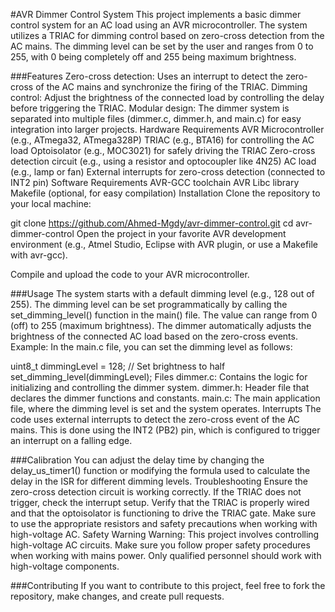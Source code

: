 #AVR Dimmer Control System
This project implements a basic dimmer control system for an AC load using an AVR microcontroller. The system utilizes a TRIAC for dimming control based on zero-cross detection from the AC mains. The dimming level can be set by the user and ranges from 0 to 255, with 0 being completely off and 255 being maximum brightness.

###Features
Zero-cross detection: Uses an interrupt to detect the zero-cross of the AC mains and synchronize the firing of the TRIAC.
Dimming control: Adjust the brightness of the connected load by controlling the delay before triggering the TRIAC.
Modular design: The dimmer system is separated into multiple files (dimmer.c, dimmer.h, and main.c) for easy integration into larger projects.
Hardware Requirements
AVR Microcontroller (e.g., ATmega32, ATmega328P)
TRIAC (e.g., BTA16) for controlling the AC load
Optoisolator (e.g., MOC3021) for safely driving the TRIAC
Zero-cross detection circuit (e.g., using a resistor and optocoupler like 4N25)
AC load (e.g., lamp or fan)
External interrupts for zero-cross detection (connected to INT2 pin)
Software Requirements
AVR-GCC toolchain
AVR Libc library
Makefile (optional, for easy compilation)
Installation
Clone the repository to your local machine:

git clone https://github.com/Ahmed-Mgdy/avr-dimmer-control.git
cd avr-dimmer-control
Open the project in your favorite AVR development environment (e.g., Atmel Studio, Eclipse with AVR plugin, or use a Makefile with avr-gcc).

Compile and upload the code to your AVR microcontroller.

###Usage
The system starts with a default dimming level (e.g., 128 out of 255).
The dimming level can be set programmatically by calling the set_dimming_level() function in the main() file. The value can range from 0 (off) to 255 (maximum brightness).
The dimmer automatically adjusts the brightness of the connected AC load based on the zero-cross events.
Example:
In the main.c file, you can set the dimming level as follows:

uint8_t dimmingLevel = 128;  // Set brightness to half
set_dimming_level(dimmingLevel);
Files
dimmer.c: Contains the logic for initializing and controlling the dimmer system.
dimmer.h: Header file that declares the dimmer functions and constants.
main.c: The main application file, where the dimming level is set and the system operates.
Interrupts
The code uses external interrupts to detect the zero-cross event of the AC mains. This is done using the INT2 (PB2) pin, which is configured to trigger an interrupt on a falling edge.

###Calibration
You can adjust the delay time by changing the delay_us_timer1() function or modifying the formula used to calculate the delay in the ISR for different dimming levels.
Troubleshooting
Ensure the zero-cross detection circuit is working correctly. If the TRIAC does not trigger, check the interrupt setup.
Verify that the TRIAC is properly wired and that the optoisolator is functioning to drive the TRIAC gate.
Make sure to use the appropriate resistors and safety precautions when working with high-voltage AC.
Safety Warning
Warning: This project involves controlling high-voltage AC circuits. Make sure you follow proper safety procedures when working with mains power. Only qualified personnel should work with high-voltage components.


###Contributing
If you want to contribute to this project, feel free to fork the repository, make changes, and create pull requests.
 
